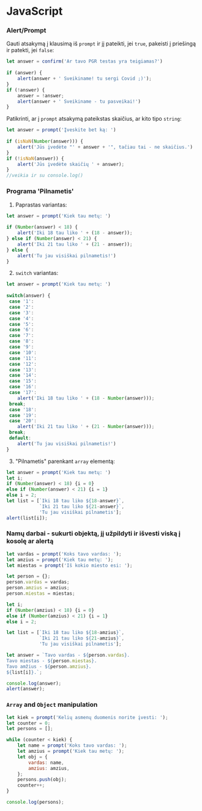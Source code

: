 # JavaScript

### Alert/Prompt

Gauti atsakymą į klausimą iš `prompt` ir jį pateikti, jei `true`, pakeisti į priešingą ir patekti, jei `false`:

``` js
let answer = confirm('Ar tavo PGR testas yra teigiamas?')
 
if (answer) {
    alert(answer + ' Sveikiname! tu sergi Covid ;)');
} 
if (!answer) {
    answer = !answer;
    alert(answer + ' Sveikiname - tu pasveikai!')
}
```
Patikrinti, ar į `prompt` atsakymą pateikstas skaičius, ar kito tipo `string`:

```js
let answer = prompt('Įveskite bet ką: ')
 
if (isNaN(Number(answer))) {
    alert('Jūs įvedėte "' + answer + '", tačiau tai - ne skaičius.')
} 
if (!isNaN(answer)) {
    alert('Jūs įvedėte skaičių ' + answer); 
}
//veikia ir su console.log()
```

### Programa 'Pilnametis'

1. Paprastas variantas:

```js
let answer = prompt('Kiek tau metų: ')
 
if (Number(answer) < 18) {
    alert('Iki 18 tau liko ' + (18 - answer));
} else if (Number(answer) < 21) {
    alert('Iki 21 tau liko ' + (21 - answer)); 
} else {
    alert('Tu jau visiškai pilnametis!')
}
```

2. `switch` variantas:

```js
let answer = prompt('Kiek tau metų: ')
 
switch(answer) {
 case '1':
 case '2':
 case '3':
 case '4':
 case '5':
 case '6':
 case '7':
 case '8':
 case '9':
 case '10':
 case '11':
 case '12':
 case '13':
 case '14':
 case '15':
 case '16':
 case '17':
    alert('Iki 18 tau liko ' + (18 - Number(answer)));
 break;
 case '18':
 case '19':
 case '20':
    alert('Iki 21 tau liko ' + (21 - Number(answer)));
 break;
 default:
    alert('Tu jau visiškai pilnametis!')
}
```
3. "Pilnametis" parenkant `array` elementą:

```js
let answer = prompt('Kiek tau metų: ')
let i;
if (Number(answer) < 18) {i = 0}
else if (Number(answer) < 21) {i = 1}
else i = 2;
let list = [`Iki 18 tau liko ${18-answer}`,
            `Iki 21 tau liko ${21-answer}`,
            'Tu jau visiškai pilnametis'];
alert(list[i]);
```

### Namų darbai - sukurti objektą, jį užpildyti ir išvesti viską į kosolę ar alertą

```js
let vardas = prompt('Koks tavo vardas: ');
let amzius = prompt('Kiek tau metų: ');
let miestas = prompt('Iš kokio miesto esi: ');

let person = {};
person.vardas = vardas;
person.amzius = amzius;
person.miestas = miestas;

let i;
if (Number(amzius) < 18) {i = 0}
else if (Number(amzius) < 21) {i = 1}
else i = 2;

let list = [`Iki 18 tau liko ${18-amzius}`,
            `Iki 21 tau liko ${21-amzius}`,
            'Tu jau visiškai pilnametis'];

let answer = `Tavo vardas - ${person.vardas}.
Tavo miestas - ${person.miestas}.
Tavo amžius - ${person.amzius}.
${list[i]}.`;

console.log(answer);
alert(answer);
```

### `Array` and `Object` manipulation

```js
let kiek = prompt('Kelių asmenų duomenis norite įvesti: ');
let counter = 0;
let persons = [];

while (counter < kiek) {
    let name = prompt('Koks tavo vardas: ');
    let amzius = prompt('Kiek tau metų: ');
    let obj = {
        vardas: name,
        amzius: amzius,
    };
    persons.push(obj);
    counter++;
}

console.log(persons);
```
